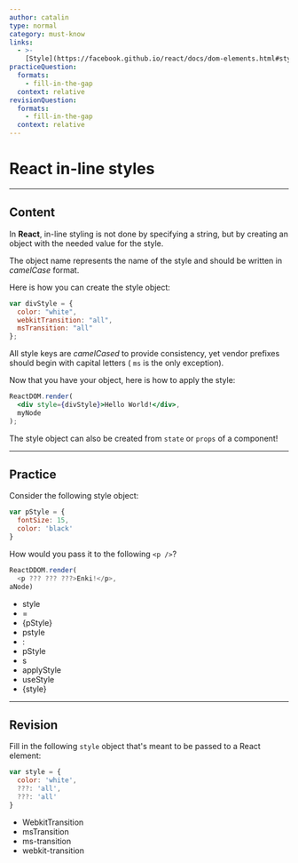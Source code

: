 ```yaml
---
author: catalin
type: normal
category: must-know
links:
  - >-
    [Style](https://facebook.github.io/react/docs/dom-elements.html#style){website}
practiceQuestion:
  formats:
    - fill-in-the-gap
  context: relative
revisionQuestion:
  formats:
    - fill-in-the-gap
  context: relative
---
```


# React in-line styles


---

## Content

In **React**, in-line styling is not done by specifying a string, but by creating an object with the needed value for the style.

The object name represents the name of the style and should be written in *camelCase* format.

Here is how you can create the style object:

```jsx
var divStyle = {
  color: "white",
  webkitTransition: "all",
  msTransition: "all"
};
```

All style keys are *camelCased* to provide consistency, yet vendor prefixes should begin with capital letters ( `ms` is the only exception).

Now that you have your object, here is how to apply the style:

```jsx
ReactDOM.render(
  <div style={divStyle}>Hello World!</div>,
  myNode
);
```

The style object can also be created from `state` or `props` of a component!


---

## Practice

Consider the following style object:

```javascript
var pStyle = {
  fontSize: 15,
  color: 'black'
}
```

How would you pass it to the following `<p />`?

```javascript
ReactDDOM.render(
  <p ??? ??? ???>Enki!</p>,
aNode)
```

- style
- =
- {pStyle}
- pstyle
- :
- pStyle
- s
- applyStyle
- useStyle
- {style}


---

## Revision

Fill in the following `style` object that's meant to be passed to a React element:

```javascript
var style = {
  color: 'white',
  ???: 'all',
  ???: 'all'
}
```

- WebkitTransition
- msTransition
- ms-transition
- webkit-transition
